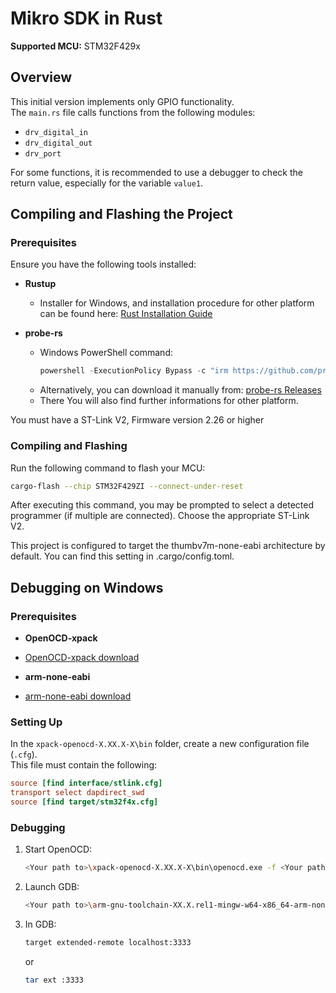 # Mikro SDK in Rust

**Supported MCU:** STM32F429x  

## Overview  
This initial version implements only GPIO functionality.  
The `main.rs` file calls functions from the following modules:  

- `drv_digital_in`  
- `drv_digital_out`  
- `drv_port`  

For some functions, it is recommended to use a debugger to check the return value, especially for the variable `value1`.  

## Compiling and Flashing the Project  

### Prerequisites  
Ensure you have the following tools installed:  

- **Rustup**  
  - Installer for Windows, and installation procedure for other platform can be found here: [Rust Installation Guide](https://www.rust-lang.org/tools/install)  

- **probe-rs**  
  - Windows PowerShell command:  
    ```powershell
    powershell -ExecutionPolicy Bypass -c "irm https://github.com/probe-rs/probe-rs/releases/download/v0.27.0/probe-rs-tools-installer.ps1 | iex"
    ```
  - Alternatively, you can download it manually from: [probe-rs Releases](https://github.com/probe-rs/probe-rs/releases)
  - There You will also find further informations for other platform.

You must have a ST-Link V2, Firmware version 2.26 or higher

### Compiling and Flashing  

Run the following command to flash your MCU:  

```sh
cargo-flash --chip STM32F429ZI --connect-under-reset
```

After executing this command, you may be prompted to select a detected programmer (if multiple are connected). Choose the appropriate ST-Link V2.

This project is configured to target the thumbv7m-none-eabi architecture by default. You can find this setting in .cargo/config.toml.

## Debugging on Windows

### Prerequisites

- **OpenOCD-xpack**
 - [OpenOCD-xpack download](https://sourceforge.net/projects/openocd-xpack/)

- **arm-none-eabi**
 - [arm-none-eabi download](https://developer.arm.com/downloads/-/arm-gnu-toolchain-downloads)

### Setting Up  

In the `xpack-openocd-X.XX.X-X\bin` folder, create a new configuration file (`.cfg`).  
This file must contain the following:  

```cfg
source [find interface/stlink.cfg]
transport select dapdirect_swd
source [find target/stm32f4x.cfg]
```

### Debugging  

1. Start OpenOCD:  
   ```sh
   <Your path to>\xpack-openocd-X.XX.X-X\bin\openocd.exe -f <Your path to>\xpack-openocd-X.XX.X-X\bin\<Your config name>.cfg
   ```
   
2. Launch GDB:  
   ```sh
   <Your path to>\arm-gnu-toolchain-XX.X.rel1-mingw-w64-x86_64-arm-none-eabi\bin\arm-none-eabi-gdb.exe <Your path to>\<project root folder>\target\thumbv7m-none-eabi\debug\mikrosdk
   ```
3. In GDB:
    ```sh
    target extended-remote localhost:3333
    ```
    or
    ```sh
    tar ext :3333
    ```
